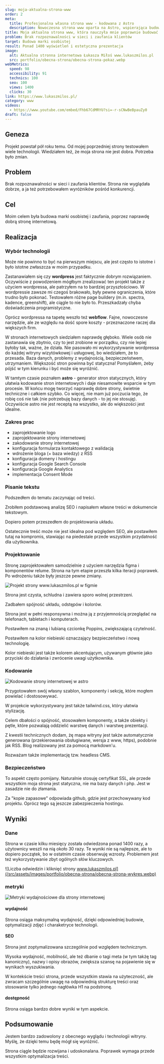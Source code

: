 ```yaml
---
slug: moja-aktualna-strona-www
order: 2
meta:
  title: Profesjonalna własna strona www - kodowana z Astro
  description: Nowoczesna strona www oparta na Astro, wspierająca budowę marki osobistej i prezentację projektów
title: Moja aktualna strona www, która nauczyła mnie poprawnie budować witryny i przyciągać uwagę klientów
problem: Brak rozpoznawalności w sieci i zaufania klientów
target: Budowa marki osobistej
result: Ponad 1400 wyświetleń i estetyczna prezentacja
image:
  alt: Aktualna stronna internetowa Łukasza Miłoś www.lukaszmilos.pl
  src: portfolio/obecna-strona/obecna-strona-pokaz.webp
webMetrics:
  speed: 98
  accessibility: 91
  technics: 100
  seo: 100
  views: 1400
  clicks: 30
link: https://www.lukaszmilos.pl/
category: www
videos:
  - https://www.youtube.com/embed/Fhb67CdMRYU?si=-r-sCNwBeBpauZy0
draft: false
---
```


## Geneza

Projekt powstał pół roku temu. Od mojej poprzedniej strony testowałem wiele technologii. Wiedziałem też, że moja strona nie jest dobra. Potrzeba było zmian.

## Problem

Brak rozpoznawalności w sieci i zaufania klientów. Strona nie wyglądała dobrze, a ja też potrzebowałem wyróżników pośród konkurencji.

## Cel

Moim celem była budowa marki osobistej i zaufania, poprzez naprawdę dobrą stronę internetową.

## Realizacja

### Wybór technologii

Może nie powinno to być na pierwszym miejscu, ale jest często to istotne i było istotne zwłaszcza w moim przypadku.

Zastanawiałem się czy **wordpress** jest faktycznie dobrym rozwiązaniem. Oczywiście z powodzeniem mógłbym zrealizować ten projekt także z użyciem wordpressa, ale patrzyłem na to bardziej przyszłościowo. W wordpressie zawsze mi czegoś brakowało, były pewne ograniczenia, które trudno było pokonać. Testowałem różne page buildery (m.in. spectra, kadence, greenshift), ale ciągle to nie było to. Przeszkadzały chyba doświadczenia programistyczne.

Oprócz wordpressa na tapetę weszło też **webflow**. Fajne, nowoczesne narzędzie, ale ze względu na dość spore koszty - przeznaczone raczej dla większych firm.

W stronach internetowych siedziałem naprawdę głęboko. Wiele osób nie zastanawia się zbytnio, czy to jest zrobione w porządku, czy nie lepiej byłoby tak, ważne, że działa. Nie pasowało mi wykorzystywanie wordpressa do każdej witryny wizytówkowej i usługowej, bo wiedziałem, że to przesada. Baza danych, problemy z wydajnością, bezpieczeństwem, utrzymaniem. Większość stron powinna być statyczna! Pomyślałem, żeby pójść w tym kierunku i być może się wyróżnić.

W tamtym czasie poznałem **astro** - generator stron statycznych, który ułatwia kodowanie stron internetowych i daje niesamowite wsparcie w tym procesie. W końcu mogę tworzyć naprawdę dobre strony, świetnie techniczne i całkiem szybko. Co więcej, nie mam już poczucia tego, że robię coś nie tak (nie potrzebuję bazy danych - to jej nie stosuję). Oczywiście astro nie jest receptą na wszystko, ale do większości jest idealne.

### Zakres prac

- zaprojektowanie logo
- zaprojektowanie strony internetowej
- zakodowanie strony internetowej
- konfiguracja formularza kontaktowego z walidacją
- wdrożenie bloga (+ baza wiedzy) z RSS
- konfiguracja domeny i hostingu
- konfiguracja Google Search Console
- konfiguracja Google Analytics
- implementacja Consent Mode

### Pisanie tekstu

Podszedłem do tematu zaczynając od treści.

Zrobiłem podstawową analizę SEO i napisałem własne treści w dokumencie tekstowym.

Dopiero potem przeszedłem do projektowania układu.

Ostatecznie treść może nie jest idealna pod względem SEO, ale postawiłem tutaj na kompromis, stawiając na piedestale przede wszystkim przydatność dla użytkownika.

### Projektowanie

Stronę zaprojektowałem samodzielnie z użyciem narzędzia figma i komponentów relume. Strona na tym etapie przeszła kilka iteracji poprawek. Po wdrożeniu także były jeszcze pewne zmiany.

![Projekt strony www.lukaszmilos.pl w figmie](/src/assets/images/portfolio/obecna-strona/obecna-strona-projekt.webp)

Strona jest czysta, schludna i zawiera sporo wolnej przestrzeni.

Zadbałem spójność układu, odstępów i kolorów.

Strona jest w pełni responsywna i można ją z przyjemnością przeglądać na telefonach, tabletach i komputerach.

Postawiłem na znaną i lubianą czcionkę Poppins, zwiększającą czytelność.

Postawiłem na kolor niebieski oznaczający bezpieczeństwo i nową technologię.

Kolor niebieski jest także kolorem akcentującym, używanym głównie jako przyciski do działania i zwrócenie uwagi użytkownika.

### Kodowanie

![Kodowanie strony internetowej w astro](/src/assets/images/portfolio/obecna-strona/obecna-strona-kod.webp)

Przygotowałem swój własny szablon, komponenty i sekcję, które mogłem powielać i dostosowywać.

W projekcie wykorzystywany jest także tailwind.css, który ułatwia stylizację.

Celem dbałości o spójność, stosowałem komponenty, a także obiekty i pętle, które pozwalają oddzielić warstwę danych i warstwę prezentacji.

Z kwestii technicznych dodam, żę mapa witryny jest także automatycznie generowana (przekierowania obsługiwane, wersja z www, https), podobnie jak RSS. Blog realizowany jest za pomocą markdown'u.

Rozważam także implementację tzw. headless CMS.

### Bezpieczeństwo

To aspekt często pomijany. Naturalnie stosuję certyfikat SSL, ale przede wszystkim moja strona jest statyczna, nie ma bazy danych i php. Jest w zasadzie nie do złamania.

Za "kopie zapasowe" odpowiada github, gdzie jest przechowywany kod projektu. Oprócz tego są jeszcze zabezpieczenia hostingu.

## Wyniki

### Dane

Strona w czasie kilku miesięcy została odwiedzona ponad 1400 razy, a użytownicy weszli na nią około 30 razy. Te wyniki nie są najlepsze, ale to dopiero początek, bo w ostatnim czasie obserwuję wzrosty. Problemem jest też wykorzystywanie zbyt ogólnych słów kluczowych.

![Liczba odwiedzin i kliknięć strony www.lukaszmilos.pl](/src/assets/images/portfolio/obecna-strona/obecna-strona-wykres.webp)

### metryki

![Metryki wydajnościowe dla strony internetowej](/src/assets/images/portfolio/obecna-strona/obecna-strona-metryki-2.webp)

#### wydajność

Strona osiąga maksymalną wydajność, dzięki odpowiedniej budowie, optymalizacji zdjęć i charaketryce technologii.

#### SEO

Strona jest zoptymalizowana szczególnie pod względem technicznym.

Wysoka wydajność, mobilność, ale też dbanie o tagi meta (w tym takżę tag kanoniczny), nazwy i opisy obrazów, zwiększa szansę na pojawienie się w wynikach wyszukiwania.

W kontekście treści strona, przede wszystkim stawia na użyteczność, ale zwracam szczególnie uwagę na odpowiednią strukturę treści oraz stosowanie tylko jednego nagłówka H1 na podstronę.

#### dostępność

Strona osiąga bardzo dobre wyniki w tym aspekcie.

## Podsumowanie

Jestem bardzo zadowolony z obecnego wyglądu i technologii witryny. Myślę, że dzięki temu będę mógł się wyróżnić.

Strona ciągle będzie rozwijana i udoskonalana. Poprawek wymaga przede wszystkim optymalizacja treści.
